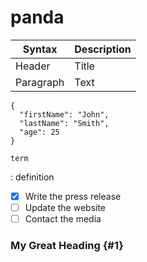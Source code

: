 # panda
| Syntax | Description |
| ----------- | ----------- |
| Header | Title |
| Paragraph | Text |
```
{
  "firstName": "John",
  "lastName": "Smith",
  "age": 25
}
```
	term
: definition
- [x] Write the press release
- [ ] Update the website
- [ ] Contact the media

### My Great Heading {#1}
